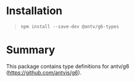 # Installation

> `npm install --save-dev @antv/g6-types`

# Summary

This package contains type definitions for antv/g6 (https://github.com/antvis/g6).
